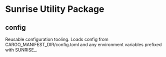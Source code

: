 # Sunrise Utility Package

## config

Reusable configuration tooling. Loads config from CARGO_MANIFEST_DIR/config.toml and any environment variables prefixed with SUNRISE_. 
